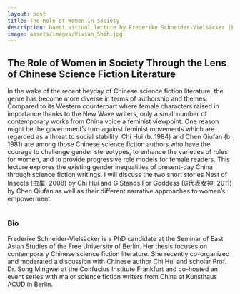 ```yaml
---
layout: post
title: The Role of Women in Society
description: Guest virtual lecture by Frederike Schneider-Vielsäcker (FU Berlin)
image: assets/images/Vivian_Shih.jpg
---
```

## The Role of Women in Society Through the Lens of Chinese Science Fiction Literature

In the wake of the recent heyday of Chinese science fiction literature, the genre has become more diverse in terms of authorship and themes. Compared to its Western counterpart where female characters raised in
importance thanks to the New Wave writers, only a small number of contemporary works from China voice a feminist viewpoint. One reason might be the government’s turn against feminist movements which are
regarded as a threat to social stability. Chi Hui (b. 1984) and Chen Qiufan (b. 1981) are among those Chinese science fiction authors who have the courage to challenge gender stereotypes, to enhance the varieties of roles for women, and to provide progressive role models for female readers. This lecture explores the existing gender inequalities of present-day China through science fiction writings. I will discuss the two short
stories Nest of Insects (虫巢, 2008) by Chi Hui and G Stands For Goddess (G代表女神, 2011) by Chen Qiufan as well as their different narrative approaches to women’s empowerment.

<span class="image right"><img src="/assets/images/WomenSciFi_Poster_READCHINA.png" alt="" title="" style=""></span>

### Bio
Frederike Schneider-Vielsäcker is a PhD candidate at the Seminar of East Asian Studies of the Free University of Berlin. Her thesis focuses on contemporary Chinese science fiction literature. She recently co-organized and
moderated a discussion with Chinese author Chi Hui and scholar Prof. Dr. Song Mingwei at the Confucius Institute Frankfurt and co-hosted an event series with major science fiction writers from China at Kunsthaus ACUD in Berlin.
